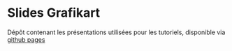 # Slides Grafikart

Dépôt contenant les présentations utilisées pour les tutoriels, disponible via [github pages](https://grafikart.github.io/Slides/)
